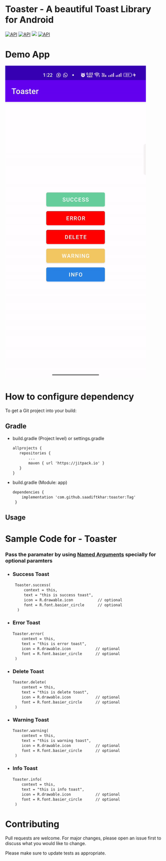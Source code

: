 # Toaster - A beautiful Toast Library for Android
[![API](https://img.shields.io/badge/Platform-Android-orange.svg?style=flat)](https://www.android.com/)
[![API](https://img.shields.io/badge/API-21%2B-brightgreen.svg?style=flat)](https://android-arsenal.com/api?level=21) 
[![](https://jitpack.io/v/saadiftkhar/toaster.svg)](https://jitpack.io/#saadiftkhar/toaster)
[![API](https://camo.githubusercontent.com/f4c9ff617324d5d9ee025a4122d0ae983a5efbade9f4475ccada6084c842159b/68747470733a2f2f696d672e736869656c64732e696f2f747769747465722f666f6c6c6f772f73616e6a61795f7370696b65793f6c6162656c3d54776974746572267374796c653d736f6369616c)](https://twitter.com/saadiftikhar27)

# Demo App
![image info](https://github.com/saadiftkhar/library-demo-templates/blob/main/Toaster/demo.gif)

# How to configure dependency
To get a Git project into your build:
## Gradle
- build.gradle (Project level) or settings.gradle

     ```
     allprojects {
		repositories {
			...
			maven { url 'https://jitpack.io' }
		}
	}
  ```

- build.gradle (Module: app)
    ```
    dependencies {
        implementation 'com.github.saadiftkhar:toaster:Tag'
	 }
  ```
  
## Usage
  
# Sample Code for - Toaster
### Pass the paramater by using [Named Arguments](https://www.programiz.com/kotlin-programming/default-named-arguments) specially for optional paramters
- ### Success Toast
  
     ```
      Toaster.success(
          context = this,
          text = "this is success toast",
          icon = R.drawable.icon           // optional
          font = R.font.basier_circle      // optional
       )
   ```
  
  
- ### Error Toast
   
  ```
  Toaster.error(
      context = this,
      text = "this is error toast",
      icon = R.drawable.icon           // optional
      font = R.font.basier_circle      // optional
   )
   ```
   
   
- ### Delete Toast
  
  ```
  Toaster.delete(
      context = this,
      text = "this is delete toast",
      icon = R.drawable.icon           // optional
      font = R.font.basier_circle      // optional
   )
   ```
   
   
- ### Warning Toast
  
  ```
  Toaster.warning(
      context = this,
      text = "this is warning toast",
      icon = R.drawable.icon           // optional
      font = R.font.basier_circle      // optional
   )
   ```
   
   
- ### Info Toast
  
  ```
  Toaster.info(
      context = this,
      text = "this is info toast",
      icon = R.drawable.icon           // optional
      font = R.font.basier_circle      // optional
   )
   ```
   
# Contributing
Pull requests are welcome. For major changes, please open an issue first to discuss what you would like to change.

Please make sure to update tests as appropriate.
